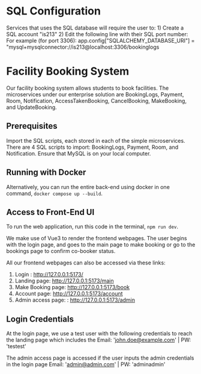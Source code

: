 # SQL Configuration
Services that uses the SQL database will require the user to:
    1) Create a SQL account "is213"
    2) Edit the following line with their SQL port number:
        For example (for port 3306): app.config["SQLALCHEMY_DATABASE_URI"] = "mysql+mysqlconnector://is213@localhost:3306/bookinglogs

# Facility Booking System
Our facility booking system allows students to book facilities. The microservices under our enterprise solution are BookingLogs, Payment, Room, Notification, AccessTakenBooking, CancelBooking, MakeBooking, and UpdateBooking.

## Prerequisites
Import the SQL scripts, each stored in each of the simple microservices. There are 4 SQL scripts to import: BookingLogs, Payment, Room, and Notification. Ensure that MySQL is on your local computer. 

## Running with Docker
Alternatively, you can run the entire back-end using docker in one command, `docker compose up --build`. 

## Access to Front-End UI
To run the web application, run this code in the terminal, `npm run dev`.

We make use of Vue3 to render the frontend webpages. The user begins with the login page, and goes to the main page to make booking or go to the bookings page to confirm co-booker status. 

All our frontend webpages can also be accessed via these links:
1. Login :              http://127.0.0.1:5173/
2. Landing page:        http://127.0.0.1:5173/main
3. Make Booking page:   http://127.0.0.1:5173/book
4. Account page:        http://127.0.0.1:5173/account
5. Admin access page: : http://127.0.0.1:5173/admin 


## Login Credentials
At the login page, we use a test user with the following credentials to reach the landing page which includes the 
Email: 'john.doe@example.com' | PW: 'testest'

The admin access page is accessed if the user inputs the admin credentials in the login page
Email: 'admin@admin.com' | PW: 'adminadmin'
